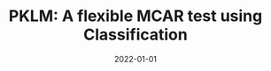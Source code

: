 ---
title: "PKLM: A flexible MCAR test using Classification"
collection: publications
excerpt: ''
date: 2022-01-01
venue: 'arXiv'
paperurl: 'https://arxiv.org/abs/2109.10150'
is_preprint: true
---